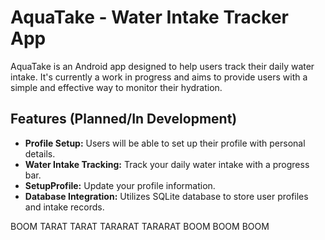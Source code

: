 # AquaTake - Water Intake Tracker App

AquaTake is an Android app designed to help users track their daily water intake. 
It's currently a work in progress and aims to provide users with a simple and effective way to monitor their hydration.

## Features (Planned/In Development)

- **Profile Setup:** Users will be able to set up their profile with personal details.
- **Water Intake Tracking:** Track your daily water intake with a progress bar.
- **SetupProfile:** Update your profile information.
- **Database Integration:** Utilizes SQLite database to store user profiles and intake records.

BOOM TARAT TARAT TARARAT TARARAT BOOM BOOM BOOM

